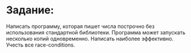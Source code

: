Задание:
====
Написать программу, которая пишет числа построчно без использования стандартной библиотеки. Программа может запускать несколько копий одновременно. Написать наиболее эффективно. Учесть все race-conditions.